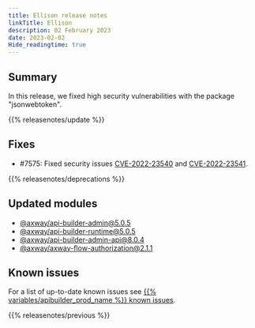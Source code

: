 ```yaml
---
title: Ellison release notes
linkTitle: Ellison
description: 02 February 2023
date: 2023-02-02
Hide_readingtime: true
---
```

## Summary
In this release, we fixed high security vulnerabilities with the package "jsonwebtoken".

{{% releasenotes/update %}}

<!-- ## Breaking changes -->

<!-- ## Features -->

## Fixes
* #7575: Fixed security issues [CVE-2022-23540](https://nvd.nist.gov/vuln/detail/CVE-2022-23540) and [CVE-2022-23541](https://nvd.nist.gov/vuln/detail/CVE-2022-23541).

{{% releasenotes/deprecations %}}

<!-- Regenerate modules/plugins with api-builder-tools generate-release-notes script -->
## Updated modules
* [@axway/api-builder-admin@5.0.5](https://www.npmjs.com/package/@axway/api-builder-admin/v/5.0.5)
* [@axway/api-builder-runtime@5.0.5](https://www.npmjs.com/package/@axway/api-builder-runtime/v/5.0.5)
* [@axway/api-builder-admin-api@8.0.4](https://www.npmjs.com/package/@axway/api-builder-admin-api/v/8.0.4)
* [@axway/axway-flow-authorization@2.1.1](https://www.npmjs.com/package/@axway/axway-flow-authorization/v/2.1.1)

<!-- ## Updated plugins -->

## Known issues
For a list of up-to-date known issues see [{{% variables/apibuilder_prod_name %}} known issues](/docs/known_issues/).

{{% releasenotes/previous %}}

